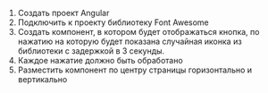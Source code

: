 1. Создать проект Angular
2. Подключить к проекту библиотеку Font Awesome
3. Создать компонент, в котором будет отображаться кнопка, по нажатию на
которую будет показана случайная иконка из библиотеки с задержкой в 3
секунды.
4. Каждое нажатие должно быть обработано
5. Разместить компонент по центру страницы горизонтально и вертикально

